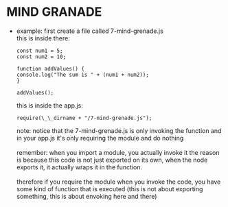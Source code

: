 # MIND GRANADE

- example:
  first create a file called 7-mind-grenade.js
  <br>
  this is inside there:

  ```
  const num1 = 5;
  const num2 = 10;

  function addValues() {
  console.log("The sum is " + (num1 + num2));
  }

  addValues();
  ```

  this is inside the app.js:

  ```
  require(\_\_dirname + "/7-mind-grenade.js");
  ```

  note:
  notice that the 7-mind-grenade.js is only invoking
  the function and in your app.js it's only
  requiring the module and do nothing
  <br><br>
  remember:
  when you import a module, you actually invoke it
  the reason is because this code is not just exported
  on its own, when the node exports it, it actually wraps
  it in the function.
  <br><br>
  therefore if you require the module when you invoke the code,
  you have some kind of function that is executed
  (this is not about exporting something, this is about
  envoking here and there)
